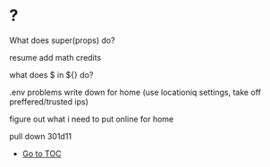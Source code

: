 # ?

What does super(props) do?

resume add math credits

what does $ in ${} do?

.env problems write down for home
(use locationiq settings, take off preffered/trusted ips)

figure out what i need to put online for home

pull down 301d11

- [Go to TOC](README.md)
